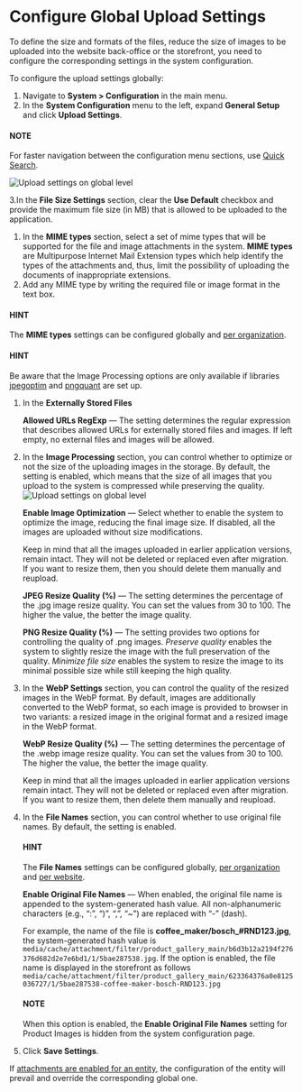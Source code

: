 <a id="configuration-guide-system-configuration-general-setup-sysconfig-upload-settings"></a>

<a id="admin-configuration-upload-settings"></a>

<a id="configuration-guide-system-configuration-general-setup-sysconfig-upload-settings-globally"></a>

# Configure Global Upload Settings

To define the size and formats of the files, reduce the size of images to be uploaded into the website back-office or the storefront, you need to configure the corresponding settings in the system configuration.

To configure the upload settings globally:

1. Navigate to **System > Configuration** in the main menu.
2. In the **System Configuration** menu to the left, expand **General Setup** and click **Upload Settings**.

#### NOTE
For faster navigation between the configuration menu sections, use [Quick Search](../../quick-search.md#user-guide-system-configuration-quick-search).

![Upload settings on global level](user/img/system/config_system/upload_settings_2.png)

3.In the **File Size Settings** section, clear the **Use Default** checkbox and provide the maximum file size (in MB) that is allowed to be uploaded to the application.

1. In the **MIME types** section, select a set of mime types that will be supported for the file and image attachments in the system. **MIME types** are Multipurpose Internet Mail Extension types which help identify the types of the attachments and, thus, limit the possibility of uploading the documents of inappropriate extensions.
2. Add any MIME type by writing the required file or image format in the text box.

#### HINT
The **MIME types** settings can be configured globally and [per organization](../../../user-management/organizations/org-configuration/general-setup-org/organization-upload-settings.md#configuration-guide-system-configuration-general-setup-sysconfig-upload-settings-organization).

#### HINT
Be aware that the Image Processing options are only available if libraries <a href="https://github.com/tjko/jpegoptim" target="_blank">jpegoptim</a> and <a href="https://pngquant.org" target="_blank">pngquant</a> are set up.

1. In the **Externally Stored Files**

   **Allowed URLs RegExp** — The setting determines the regular expression that describes allowed URLs for externally stored files and images. If left empty, no external files and images will be allowed.
2. In the **Image Processing** section, you can control whether to optimize or not the size of the uploading images in the storage. By default, the setting is enabled, which means that the size of all images that you upload to the system is compressed while preserving the quality.
   ![Upload settings on global level](user/img/system/config_system/upload_settings_3.png)

   **Enable Image Optimization** — Select whether to enable the system to optimize the image, reducing the final image size. If disabled, all the images are uploaded without size modifications.

   Keep in mind that all the images uploaded in earlier application versions, remain intact. They will not be deleted or replaced even after migration. If you want to resize them, then you should delete them manually and reupload.

   **JPEG Resize Quality (%)** — The setting determines the percentage of the .jpg image resize quality. You can set the values from 30 to 100. The higher the value, the better the image quality.

   **PNG Resize Quality (%)** — The setting provides two options for controlling the quality of .png images. *Preserve quality* enables the system to slightly resize the image with the full preservation of the quality. *Minimize file size* enables the system to resize the image to its minimal possible size while still keeping the high quality.
3. In the **WebP Settings** section, you can control the quality of the resized images in the WebP format. By default, images are additionally converted to the WebP format, so each image is provided to browser in two variants: a resized image in the original format and a resized image in the WebP format.

   **WebP Resize Quality (%)** — The setting determines the percentage of the .webp image resize quality. You can set the values from 30 to 100. The higher the value, the better the image quality.

   Keep in mind that all the images uploaded in earlier application versions remain intact. They will not be deleted or replaced even after migration. If you want to resize them, then delete them manually and reupload.
4. In the **File Names** section, you can control whether to use original file names. By default, the setting is enabled.

   #### HINT
   The **File Names** settings can be configured globally, [per organization](../../../user-management/organizations/org-configuration/general-setup-org/organization-upload-settings.md#configuration-guide-system-configuration-general-setup-sysconfig-upload-settings-organization) and [per website](../../../websites/web-configuration/general-sys-config/general/website-upload-settings.md#upload-settings-website).

   **Enable Original File Names** — When enabled, the original file name is appended to the system-generated hash value. All non-alphanumeric characters (e.g., “:”, “)”, “,”, “~”) are replaced with “-” (dash).

   For example, the name of the file is **coffee_maker/bosch_#RND123.jpg**, the system-generated hash value is `media/cache/attachment/filter/product_gallery_main/b6d3b12a2194f276376d682d2e7e6bd1/1/5bae287538.jpg`. If the option is enabled, the file name is displayed in the storefront as follows `media/cache/attachment/filter/product_gallery_main/623364376a0e8125036727/1/5bae287538-coffee-maker-bosch-RND123.jpg`

   #### NOTE
   When this option is enabled, the **Enable Original File Names** setting for Product Images is hidden from the system configuration page.
5. Click **Save Settings**.

If [attachments are enabled for an entity](../../../entities/manage-entities.md#doc-entity-actions-create), the configuration of the entity will prevail and override the corresponding global one.

<!-- Frontend -->

